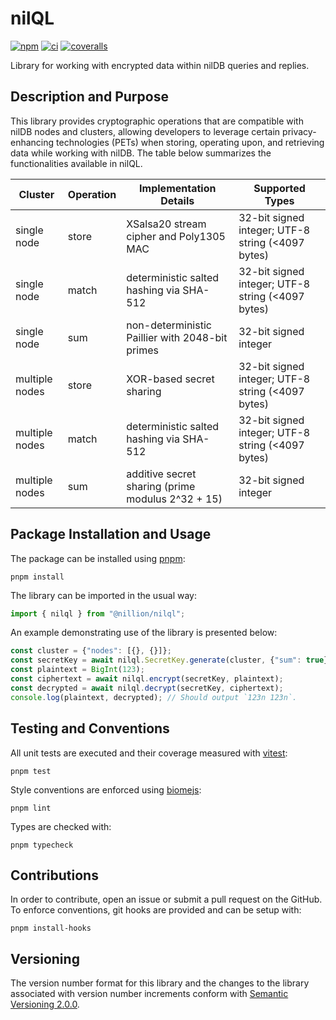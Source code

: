 # nilQL
[![npm](https://badge.fury.io/js/nilql.svg)](https://www.npmjs.com/package/@nillion/nilql)
[![ci](https://github.com/nillionnetwork/nilql-ts/actions/workflows/ci.yaml/badge.svg)](https://github.com/nillionnetwork/nilql-ts/actions)
[![coveralls](https://coveralls.io/repos/github/NillionNetwork/nilql-ts/badge.svg?branch=main)](https://coveralls.io/github/NillionNetwork/nilql-ts)

Library for working with encrypted data within nilDB queries and replies.

## Description and Purpose

This library provides cryptographic operations that are compatible with nilDB nodes and clusters, allowing developers to leverage certain privacy-enhancing technologies (PETs) when storing, operating upon, and retrieving data while working with nilDB. The table below summarizes the functionalities available in nilQL.

| Cluster        | Operation  | Implementation Details                            | Supported Types                                   |
|----------------|------------|---------------------------------------------------|---------------------------------------------------|
| single node    | store      | XSalsa20 stream cipher and Poly1305 MAC           | 32-bit signed integer; UTF-8 string (<4097 bytes) |
| single node    | match      | deterministic salted hashing via SHA-512          | 32-bit signed integer; UTF-8 string (<4097 bytes) |
| single node    | sum        | non-deterministic Paillier with 2048-bit primes   | 32-bit signed integer                             |
| multiple nodes | store      | XOR-based secret sharing                          | 32-bit signed integer; UTF-8 string (<4097 bytes) |
| multiple nodes | match      | deterministic salted hashing via SHA-512          | 32-bit signed integer; UTF-8 string (<4097 bytes) |
| multiple nodes | sum        | additive secret sharing (prime modulus 2^32 + 15) | 32-bit signed integer                             |

## Package Installation and Usage

The package can be installed using [pnpm](https://pnpm.io/):

```shell
pnpm install
```

The library can be imported in the usual way:

```ts
import { nilql } from "@nillion/nilql";
```

An example demonstrating use of the library is presented below:

```ts
const cluster = {"nodes": [{}, {}]};
const secretKey = await nilql.SecretKey.generate(cluster, {"sum": true});
const plaintext = BigInt(123);
const ciphertext = await nilql.encrypt(secretKey, plaintext);
const decrypted = await nilql.decrypt(secretKey, ciphertext);
console.log(plaintext, decrypted); // Should output `123n 123n`.
```

## Testing and Conventions

All unit tests are executed and their coverage measured with [vitest](https://vitest.dev/):

```shell
pnpm test
```

Style conventions are enforced using [biomejs](https://biomejs.dev/):

```shell
pnpm lint
```

Types are checked with:

```shell
pnpm typecheck
```

## Contributions

In order to contribute, open an issue or submit a pull request on the GitHub. To enforce conventions, git hooks are provided and can be setup with:

```shell
pnpm install-hooks
```

## Versioning

The version number format for this library and the changes to the library associated with version number increments conform with [Semantic Versioning 2.0.0](https://semver.org/#semantic-versioning-200).
